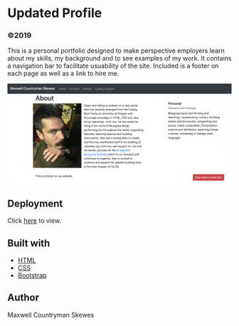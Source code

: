 # Updated Profile
### ©2019
This is a personal portfolio designed to make perspective employers learn about my skills, my background and to see examples of my work. It contains a navigation bar to facilitate usuability of the site. Included is a footer on each page as well as a link to hire me.

![Alt text](./readmePortfolio3.png?raw=true "AppImage")

## Deployment
Click [here](https://maxskewes.github.io/Portfolio3/) to view.

## Built with
* [HTML](https://html.com/)
* [CSS](https://www.w3schools.com/css/)
* [Bootstrap](https://getbootstrap.com)

## Author
Maxwell Countryman Skewes
